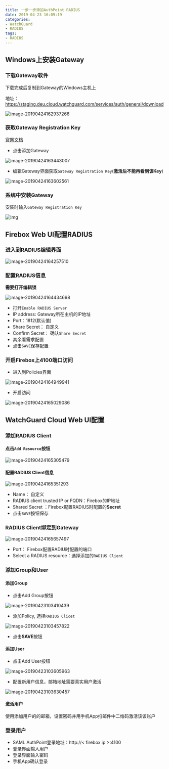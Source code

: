 ```yaml
---
title: 一步一步添加AuthPoint RADIUS
date: 2019-04-23 16:09:19
categories:
- WatchGuard
- RADIUS
tags:
- RADIUS
---
```


## Windows上安装Gateway

### 下载Gateway软件

下载完成后复制到Gateway的Windows主机上

地址： https://staging.deu.cloud.watchguard.com/services/auth/general/download

![image-20190424162937266](https://ws3.sinaimg.cn/large/006tNc79gy1g2dt0wdyx8j30yz09mt9n.jpg)

<!--more-->

### 获取Gateway Registration Key

[官网文档](https://www.watchguard.com/help/docs/help-center/en-US/Content/en-US/authpoint/gateway-registration-key.html)

- 点击添加Gateway

![image-20190424163443007](https://ws3.sinaimg.cn/large/006tNc79gy1g2dt5zgq6qj30fq07pjrp.jpg)

- 编辑Gateway界面获取`Gateway Registration Key`(**激活后不能再看到该Key**)

![image-20190424163602561](https://ws4.sinaimg.cn/large/006tNc79gy1g2dt7d4ibpj30xr0btgml.jpg)

### 系统中安装Gateway

安装时输入`Gateway Registration Key`

![img](https://ws4.sinaimg.cn/large/006tNc79gy1g2dtbyvz5pj30h408owfa.jpg)

## Firebox Web UI配置RADIUS

### 进入到RADIUS编辑界面

![image-20190424164257510](https://ws4.sinaimg.cn/large/006tNc79gy1g2dtek25d7j30n50ck3zl.jpg)

### 配置RADIUS信息

**需要打开编辑锁**

![image-20190424164434698](https://ws1.sinaimg.cn/large/006tNc79gy1g2dtg8gzt7j30rc0ezdgw.jpg)

- 打开`Enable RADIUS Server`
- IP address: Gateway所在主机的IP地址
- Port：1812(默认值)
- Share Secret： 自定义
- Confirm Secret： 确认`Share Secret`
- 其余看需求配置
- 点击`SAVE`保存配置

### 开启Firebox上4100端口访问

- 进入到Policies界面

![image-20190424164949941](https://ws3.sinaimg.cn/large/006tNc79gy1g2dtlpnagqj312509jgny.jpg)

- 开启访问

![image-20190424165029086](https://ws1.sinaimg.cn/large/006tNc79gy1g2dtmdwfobj315m0f0myd.jpg)

## WatchGuard Cloud Web UI配置

### 添加RADIUS Client

#### 点击`Add Resource`按钮

![image-20190424165305479](https://ws4.sinaimg.cn/large/006tNc79gy1g2dtp3riwkj30k10893z1.jpg)

#### 配置RADIUS Client信息

![image-20190424165351293](https://ws2.sinaimg.cn/large/006tNc79gy1g2dtpw995cj30q809v3yv.jpg)

- Name： 自定义
- RADIUS client trusted IP or FQDN：Firebox的IP地址
- Shared Secret ：Firebox配置RADIUS时配置的**Secret**
- 点击`SAVE`按钮保存

### RADIUS Client绑定到Gateway

![image-20190424165657497](https://ws3.sinaimg.cn/large/006tNc79gy1g2dtt4gf61j30q40bh0t5.jpg)

- Port： Firebox配置RADIU时配置的端口
- Select a RADIUS resource：选择添加的`RADIUS Client`

### 添加Group和User

#### 添加Group

- 点击Add Group按钮

![image-20190423103410439](https://ws2.sinaimg.cn/large/006tNc79gy1g2cd4izkdqj30h30c3js7.jpg)

- 添加Policy, 选择`RADIUS Clicet`

![image-20190423103457822](https://ws1.sinaimg.cn/large/006tNc79gy1g2cd5cg9h5j30qg0ld0ts.jpg)

- 点击**SAVE**按钮

#### 添加User

- 点击Add User按钮

![image-20190423103605963](https://ws4.sinaimg.cn/large/006tNc79gy1g2cd6j3n4gj30iq0b6js6.jpg)

- 配置新用户信息，邮箱地址需要真实用户激活

![image-20190423103630457](https://ws4.sinaimg.cn/large/006tNc79gy1g2cd6yesy4j30q40hiwf5.jpg)

#### 激活用户

使用添加用户的的邮箱，设置密码并用手机App扫邮件中二维码激活该该账户

### 登录用户

- SAML AuthPoint登录地址：http://< firebox ip >:4100
- 登录界面输入用户
- 登录界面输入密码
- 手机App确认登录